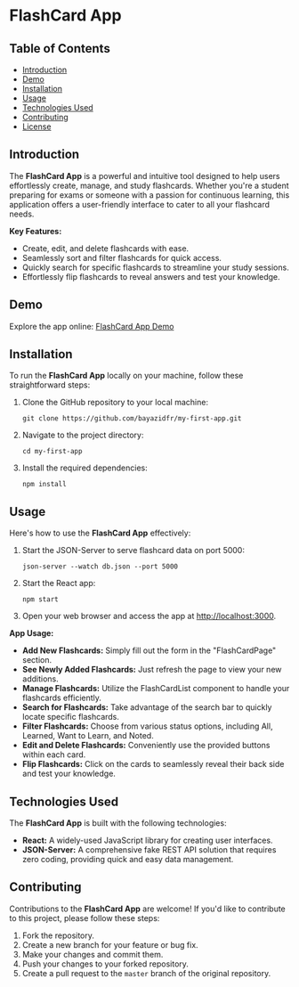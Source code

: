 # FlashCard App

## Table of Contents

- [Introduction](#introduction)
- [Demo](#demo)
- [Installation](#installation)
- [Usage](#usage)
- [Technologies Used](#technologies-used)
- [Contributing](#contributing)
- [License](#license)

## Introduction

The **FlashCard App** is a powerful and intuitive tool designed to help users effortlessly create, manage, and study flashcards. Whether you're a student preparing for exams or someone with a passion for continuous learning, this application offers a user-friendly interface to cater to all your flashcard needs.

**Key Features:**

- Create, edit, and delete flashcards with ease.
- Seamlessly sort and filter flashcards for quick access.
- Quickly search for specific flashcards to streamline your study sessions.
- Effortlessly flip flashcards to reveal answers and test your knowledge.

## Demo

Explore the app online: [FlashCard App Demo](https://bayazidfr.github.io/my-first-app/)

## Installation

To run the **FlashCard App** locally on your machine, follow these straightforward steps:

1. Clone the GitHub repository to your local machine:

    ```shell
    git clone https://github.com/bayazidfr/my-first-app.git
    ```

2. Navigate to the project directory:

    ```shell
    cd my-first-app
    ```

3. Install the required dependencies:

    ```shell
    npm install
    ```

## Usage

Here's how to use the **FlashCard App** effectively:

1. Start the JSON-Server to serve flashcard data on port 5000:

    ```shell
    json-server --watch db.json --port 5000
    ```

2. Start the React app:

    ```shell
    npm start
    ```

3. Open your web browser and access the app at [http://localhost:3000](http://localhost:3000).

**App Usage:**

- **Add New Flashcards:** Simply fill out the form in the "FlashCardPage" section.
- **See Newly Added Flashcards:** Just refresh the page to view your new additions.
- **Manage Flashcards:** Utilize the FlashCardList component to handle your flashcards efficiently.
- **Search for Flashcards:** Take advantage of the search bar to quickly locate specific flashcards.
- **Filter Flashcards:** Choose from various status options, including All, Learned, Want to Learn, and Noted.
- **Edit and Delete Flashcards:** Conveniently use the provided buttons within each card.
- **Flip Flashcards:** Click on the cards to seamlessly reveal their back side and test your knowledge.

## Technologies Used

The **FlashCard App** is built with the following technologies:

- **React:** A widely-used JavaScript library for creating user interfaces.
- **JSON-Server:** A comprehensive fake REST API solution that requires zero coding, providing quick and easy data management.

## Contributing

Contributions to the **FlashCard App** are welcome! If you'd like to contribute to this project, please follow these steps:

1. Fork the repository.
2. Create a new branch for your feature or bug fix.
3. Make your changes and commit them.
4. Push your changes to your forked repository.
5. Create a pull request to the `master` branch of the original repository.
